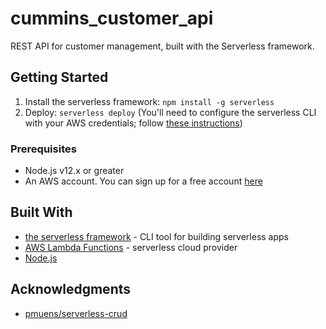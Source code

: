 # cummins_customer_api

REST API for customer management, built with the Serverless framework.

## Getting Started

1. Install the serverless framework: `npm install -g serverless`
2. Deploy: `serverless deploy` (You'll need to configure the serverless CLI with your AWS credentials; follow [these instructions](https://www.youtube.com/watch?v=HSd9uYj2LJA))

### Prerequisites

- Node.js v12.x or greater
- An AWS account. You can sign up for a free account [here](http://aws.amazon.com/free)

## Built With

- [the serverless framework](https://serverless.com/) - CLI tool for building serverless apps
- [AWS Lambda Functions](https://docs.aws.amazon.com/lambda/latest/dg/welcome.html) - serverless cloud provider
- [Node.js](nodejs.org)

## Acknowledgments

- [pmuens/serverless-crud](https://github.com/pmuens/serverless-crud)

